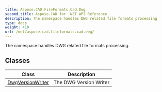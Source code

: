 ```yaml
---
title: Aspose.CAD.FileFormats.Cad.Dwg
second_title: Aspose.CAD for .NET API Reference
description: The namespace handles DWG related file formats processing
type: docs
weight: 410
url: /net/aspose.cad.fileformats.cad.dwg/
---
```

The namespace handles DWG related file formats processing.

## Classes

| Class | Description |
| --- | --- |
| [DwgVersionWriter](./dwgversionwriter/) | The DWG Version Writer |



